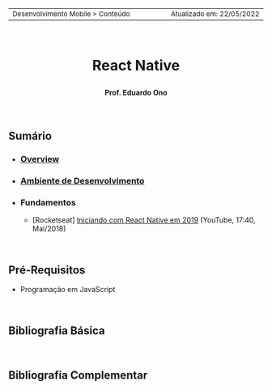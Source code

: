 <table>
<tr>
<td align="left" width="8000">
  <small>Desenvolvimento Mobile > Conteúdo</small>
</td>
<td align="right">
  <small>Atualizado&nbsp;em:&nbsp;22/05/2022</small>
</td>
</tr>
</table>

<br>

<h1 align="center">

React Native

</h1>

<h4 align="center">
Prof. Eduardo Ono
</h4>

<br>

## Sumário

* ### [Overview](./00-overview/README.md)

* ### [Ambiente de Desenvolvimento](./01-ambiente-de-desenvolvimento/README.md)

* ### Fundamentos

    * [Rocketseat] [Iniciando com React Native em 2019](https://www.youtube.com/watch?v=XcU9GEUZTQA) (YouTube, 17:40, Mai/2018)

<br>

## Pré-Requisitos

* Programação em JavaScript

<br>

## Bibliografia Básica

<br>

## Bibliografia Complementar

<br>
